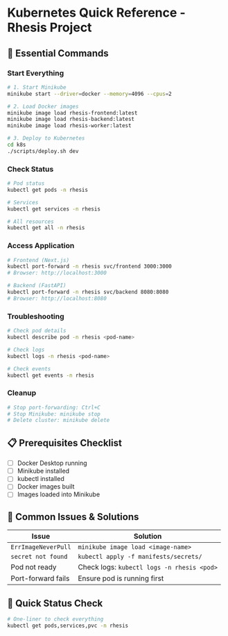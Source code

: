 # Kubernetes Quick Reference - Rhesis Project

## 🚀 Essential Commands

### Start Everything
```bash
# 1. Start Minikube
minikube start --driver=docker --memory=4096 --cpus=2

# 2. Load Docker images
minikube image load rhesis-frontend:latest
minikube image load rhesis-backend:latest
minikube image load rhesis-worker:latest

# 3. Deploy to Kubernetes
cd k8s
./scripts/deploy.sh dev
```

### Check Status
```bash
# Pod status
kubectl get pods -n rhesis

# Services
kubectl get services -n rhesis

# All resources
kubectl get all -n rhesis
```

### Access Application
```bash
# Frontend (Next.js)
kubectl port-forward -n rhesis svc/frontend 3000:3000
# Browser: http://localhost:3000

# Backend (FastAPI)
kubectl port-forward -n rhesis svc/backend 8080:8080
# Browser: http://localhost:8080
```

### Troubleshooting
```bash
# Check pod details
kubectl describe pod -n rhesis <pod-name>

# Check logs
kubectl logs -n rhesis <pod-name>

# Check events
kubectl get events -n rhesis
```

### Cleanup
```bash
# Stop port-forwarding: Ctrl+C
# Stop Minikube: minikube stop
# Delete cluster: minikube delete
```

## 📋 Prerequisites Checklist

- [ ] Docker Desktop running
- [ ] Minikube installed
- [ ] kubectl installed
- [ ] Docker images built
- [ ] Images loaded into Minikube

## 🔧 Common Issues & Solutions

| Issue | Solution |
|-------|----------|
| `ErrImageNeverPull` | `minikube image load <image-name>` |
| `secret not found` | `kubectl apply -f manifests/secrets/` |
| Pod not ready | Check logs: `kubectl logs -n rhesis <pod>` |
| Port-forward fails | Ensure pod is running first |

## 📱 Quick Status Check
```bash
# One-liner to check everything
kubectl get pods,services,pvc -n rhesis
```
